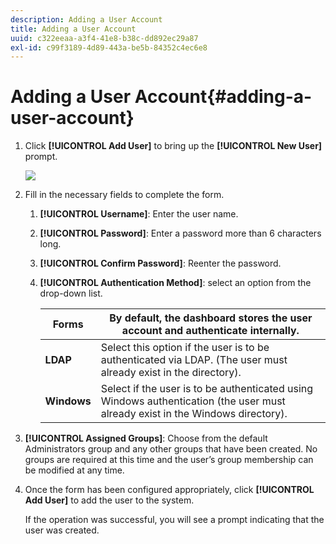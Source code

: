 ```yaml
---
description: Adding a User Account
title: Adding a User Account
uuid: c322eeaa-a3f4-41e8-b38c-dd892ec29a87
exl-id: c99f3189-4d89-443a-be5b-84352c4ec6e8
---
```

# Adding a User Account{#adding-a-user-account}

1. Click **[!UICONTROL Add User]** to bring up the **[!UICONTROL New User]** prompt.

   ![](assets/add_user_account.png)

1. Fill in the necessary fields to complete the form.
   1. **[!UICONTROL Username]**: Enter the user name.
   1. **[!UICONTROL Password]**: Enter a password more than 6 characters long.
   1. **[!UICONTROL Confirm Password]**: Reenter the password.
   1. **[!UICONTROL Authentication Method]**: select an option from the drop-down list.

       | **Forms** | By default, the dashboard stores the user account and authenticate internally. |
       |---|---|
       | **LDAP** | Select this option if the user is to be authenticated via LDAP. (The user must already exist in the directory). |
       | **Windows** | Select if the user is to be authenticated using Windows authentication (the user must already exist in the Windows directory). |

1. **[!UICONTROL Assigned Groups]**: Choose from the default Administrators group and any other groups that have been created. No groups are required at this time and the user’s group membership can be modified at any time.
1. Once the form has been configured appropriately, click **[!UICONTROL Add User]** to add the user to the system.

   If the operation was successful, you will see a prompt indicating that the user was created.
